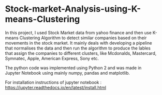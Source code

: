 # Stock-market-Analysis-using-K-means-Clustering

In this project, I used Stock Market data from yahoo finance and then use K-means Clustering Algorithm to detect similar 
companies based on their movements in the stock market.
It mainly deals with developing a pipeline that normalises the data and then run the algorithm to produce the lables that assign the companies to different clusters, like Mcdonalds, Mastercard, Symnatec, Apple, American Express, Sony etc.

The python code was implemented using Python 2 and was made in Jupyter Notebook using mainly numpy, pandas and matplotlib.

For installation instructions of jupyter notebook : https://jupyter.readthedocs.io/en/latest/install.html
